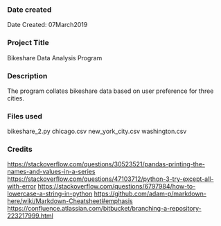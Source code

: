 ### Date created
Date Created: 07March2019

### Project Title
Bikeshare Data Analysis Program

### Description
The program collates bikeshare data based on user preference for three cities. 

### Files used
bikeshare_2.py
chicago.csv
new_york_city.csv
washington.csv

### Credits
https://stackoverflow.com/questions/30523521/pandas-printing-the-names-and-values-in-a-series
https://stackoverflow.com/questions/47103712/python-3-try-except-all-with-error
https://stackoverflow.com/questions/6797984/how-to-lowercase-a-string-in-python
https://github.com/adam-p/markdown-here/wiki/Markdown-Cheatsheet#emphasis
https://confluence.atlassian.com/bitbucket/branching-a-repository-223217999.html
